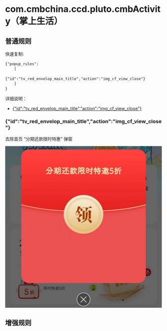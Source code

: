 # com.cmbchina.ccd.pluto.cmbActivity（掌上生活）

## 普通规则

快速复制:
```
{"popup_rules":
    [
        {"id":"tv_red_envelop_main_title","action":"img_cf_view_close"}
    ]
}
```
详细说明：
- [{"id":"tv_red_envelop_main_title","action":"img_cf_view_close"}](#idtv_red_envelop_main_titleactionimg_cf_view_close)

### {"id":"tv_red_envelop_main_title","action":"img_cf_view_close"}
去除首页 “分期还款限时特惠” 弹窗

![](./assets/分期还款限时特惠弹窗.jpg)


## 增强规则